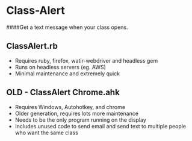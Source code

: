 Class-Alert
===========
####Get a text message when your class opens. 

## ClassAlert.rb
- Requires ruby, firefox, watir-webdriver and headless gem
- Runs on headless servers (eg. AWS) 
- Minimal maintenance and extremely quick

## OLD - ClassAlert Chrome.ahk
- Requires Windows, Autohotkey, and chrome
- Older generation, requires lots more maintenance
- Needs to be the only program running on the display
- Includes unused code to send email and send text to multiple people who want the same class

